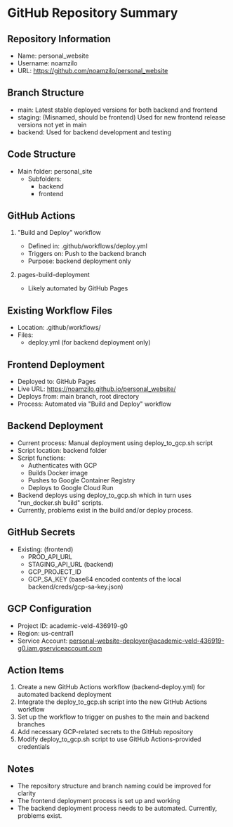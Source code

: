# GitHub Repository Summary

## Repository Information
- Name: personal_website
- Username: noamzilo
- URL: https://github.com/noamzilo/personal_website

## Branch Structure
- main: Latest stable deployed versions for both backend and frontend
- staging: (Misnamed, should be frontend) Used for new frontend release versions not yet in main
- backend: Used for backend development and testing

## Code Structure
- Main folder: personal_site
  - Subfolders: 
    - backend
    - frontend

## GitHub Actions
1. "Build and Deploy" workflow
   - Defined in: .github/workflows/deploy.yml
   - Triggers on: Push to the backend branch
   - Purpose: backend deployment only

2. pages-build-deployment 
   - Likely automated by GitHub Pages

## Existing Workflow Files
- Location: .github/workflows/
- Files:
  - deploy.yml (for backend deployment only)

## Frontend Deployment
- Deployed to: GitHub Pages
- Live URL: https://noamzilo.github.io/personal_website/
- Deploys from: main branch, root directory
- Process: Automated via "Build and Deploy" workflow

## Backend Deployment
- Current process: Manual deployment using deploy_to_gcp.sh script
- Script location: backend folder
- Script functions:
  - Authenticates with GCP
  - Builds Docker image
  - Pushes to Google Container Registry
  - Deploys to Google Cloud Run
- Backend deploys using deploy_to_gcp.sh which in turn uses "run_docker.sh build" scripts.
- Currently, problems exist in the build and/or deploy process.

## GitHub Secrets
- Existing:
  (frontend)
  - PROD_API_URL
  - STAGING_API_URL
  (backend)
  - GCP_PROJECT_ID
  - GCP_SA_KEY (base64 encoded contents of the local backend/creds/gcp-sa-key.json)

## GCP Configuration
- Project ID: academic-veld-436919-g0
- Region: us-central1
- Service Account: personal-website-deployer@academic-veld-436919-g0.iam.gserviceaccount.com

## Action Items
1. Create a new GitHub Actions workflow (backend-deploy.yml) for automated backend deployment
2. Integrate the deploy_to_gcp.sh script into the new GitHub Actions workflow
3. Set up the workflow to trigger on pushes to the main and backend branches
4. Add necessary GCP-related secrets to the GitHub repository
5. Modify deploy_to_gcp.sh script to use GitHub Actions-provided credentials

## Notes
- The repository structure and branch naming could be improved for clarity
- The frontend deployment process is set up and working
- The backend deployment process needs to be automated. Currently, problems exist.